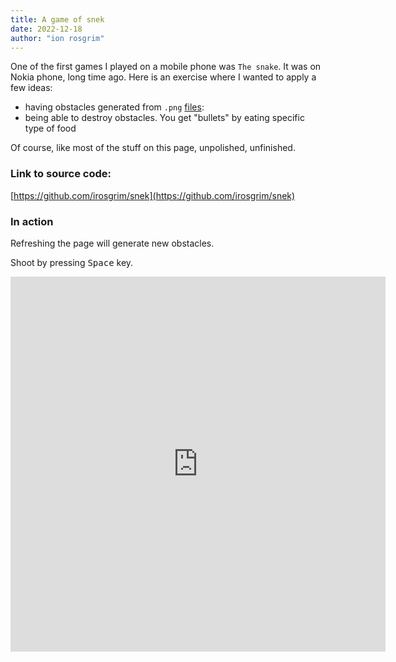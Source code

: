 ```yaml
---
title: A game of snek
date: 2022-12-18
author: "ion rosgrim"
---
```


One of the first games I played on a mobile phone was `The snake`. It was on Nokia phone, long time ago.
Here is an exercise where I wanted to apply a few ideas: 
- having obstacles generated from `.png` [files](https://github.com/irosgrim/snek/tree/main/src/imgs): 
- being able to destroy obstacles. You get "bullets" by eating specific type of food

Of course, like most of the stuff on this page, unpolished, unfinished.


### Link to source code:
[https://github.com/irosgrim/snek](https://github.com/irosgrim/snek)


### In action

Refreshing the page will generate new obstacles.

Shoot by pressing <kbd>Space</kbd> key.

<iframe src="https://irosgrim.dev/snek/" frameborder="0" width="600" height="600"></iframe>
